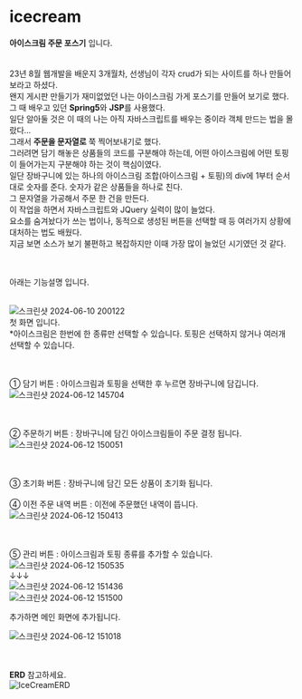 # icecream
**아이스크림 주문 포스기** 입니다.<br><br><br>
23년 8월 웹개발을 배운지 3개월차, 선생님이 각자 crud가 되는 사이트를 하나 만들어 보라고 하셨다.<br>
왠지 게시판 만들기가 재미없었던 나는 아이스크림 가게 포스기를 만들어 보기로 했다.<br>
그 때 배우고 있던 **Spring5**와 **JSP**를 사용했다.<br>
일단 알아둘 것은 이 때의 나는 아직 자바스크립트를 배우는 중이라 객체 만드는 법을 몰랐다...<br>
그래서 **주문을 문자열로** 쭉 찍어보내기로 했다.<br>
그러려면 담기 해놓은 상품들의 코드를 구분해야 하는데, 어떤 아이스크림에 어떤 토핑이 들어가는지 구분해야 하는 것이 핵심이였다.<br>
일단 장바구니에 있는 하나의 아이스크림 조합(아이스크림 + 토핑)의 div에 1부터 순서대로 숫자를 준다. 숫자가 같은 상품들을 하나로 친다.<br>
그 문자열을 가공해서 주문 한 건을 만든다.<br>
이 작업을 하면서 자바스크립트와 JQuery 실력이 많이 늘었다.<br>
요소를 숨겨놨다가 쓰는 법이나, 동적으로 생성된 버튼을 선택할 때 등 여러가지 상황에 대처하는 법도 배웠다.<br>
지금 보면 소스가 보기 불편하고 복잡하지만 이때 가장 많이 늘었던 시기였던 것 같다.<br><br><br>

아래는 기능설명 입니다.<br><br>

![스크린샷 2024-06-10 200122](https://github.com/tyt9/icecream/assets/143326223/bbdd6058-7eed-4186-bb57-0fe8606113fa)<br>
첫 화면 입니다.<br>
*아이스크림은 한번에 한 종류만 선택할 수 있습니다. 토핑은 선택하지 않거나 여러개 선택할 수 있습니다.<br><br><br>

① 담기 버튼 : 아이스크림과 토핑을 선택한 후 누르면 장바구니에 담깁니다.<br>
![스크린샷 2024-06-12 145704](https://github.com/tyt9/icecream/assets/143326223/4fd14b28-cbaa-442e-a13b-a2371399849f)<br><br><br>

② 주문하기 버튼 : 장바구니에 담긴 아이스크림들이 주문 결정 됩니다.<br>
![스크린샷 2024-06-12 150051](https://github.com/tyt9/icecream/assets/143326223/361b38e8-6969-498a-93db-a0b7463c5513)<br><br><br>

③ 초기화 버튼 : 장바구니에 담긴 모든 상품이 초기화 됩니다.<br><br>
④ 이전 주문 내역 버튼 : 이전에 주문했던 내역이 뜹니다.<br>
![스크린샷 2024-06-12 150413](https://github.com/tyt9/icecream/assets/143326223/b2f7d48f-9ba8-4189-841c-55b3656fdd20)<br><br><br>

⑤ 관리 버튼 : 아이스크림과 토핑 종류를 추가할 수 있습니다.<br>
![스크린샷 2024-06-12 150535](https://github.com/tyt9/icecream/assets/143326223/720ba573-eeb4-467f-ba1e-66756c539395)<br>
↓↓↓<br>
![스크린샷 2024-06-12 151436](https://github.com/tyt9/icecream/assets/143326223/b66e123d-35e7-4277-a404-b5846341af79)<br>
![스크린샷 2024-06-12 151500](https://github.com/tyt9/icecream/assets/143326223/de146170-f694-4185-ac41-dab86d86f9b3)<br>

추가하면 메인 화면에 추가됩니다.<br>

![스크린샷 2024-06-12 151018](https://github.com/tyt9/icecream/assets/143326223/5e752500-1a47-4788-94d3-f59f853682e2)<br><br><br>

**ERD** 참고하세요.<br>
![IceCreamERD](https://github.com/tyt9/icecream/assets/143326223/d2a6b223-9679-4997-b4ba-0b5739735958)


